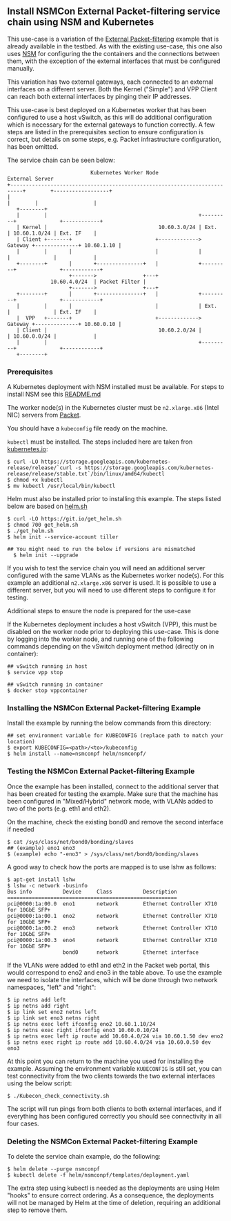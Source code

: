 ## Install NSMCon External Packet-filtering service chain using NSM and Kubernetes
This use-case is a variation of the [External Packet-filtering](https://github.com/cncf/cnf-testbed/tree/master/examples/use_case/external-packet-filtering-on-k8s-nsm-on-packet) example that is already available in the testbed. As with the existing use-case, this one also uses [NSM](https://networkservicemesh.io/) for configuring the the containers and the connections between them, with the exception of the external interfaces that must be configured manually.

This variation has two external gateways, each connected to an external interfaces on a different server. Both the Kernel ("Simple") and VPP Client can reach both external interfaces by pinging their IP addresses.

This use-case is best deployed on a Kubernetes worker that has been configured to use a host vSwitch, as this will do additional configuration which is necessary for the external gateways to function correctly. A few steps are listed in the prerequisites section to ensure configuration is correct, but details on some steps, e.g. Packet infrastructure configuration, has been omitted.

The service chain can be seen below:
```
                           Kubernetes Worker Node                                     External Server
+--------------------------------------------------------------------------+        +------------------+
|                                                                          |        |                  |
   +--------+
   |        |                                                 +---------+              +------------+
   | Kernel |                                    10.60.3.0/24 | Ext.    | 10.60.1.0/24 | Ext. IF    |
   | Client +-------+                           +-------------> Gateway +--------------+ 10.60.1.10 |
   |        |       |                           |             |         |              |            |
   +--------+       |       +---------------+   |             +---------+              +------------+
                    +------->               +---+
              10.60.4.0/24  | Packet Filter |
                    +------->               +---+
   +--------+       |       +---------------+   |             +---------+              +------------+
   |        |       |                           |             | Ext.    |              | Ext. IF    |
   |  VPP   +-------+                           +-------------> Gateway +--------------+ 10.60.0.10 |
   | Client |                                    10.60.2.0/24 |         | 10.60.0.0/24 |            |
   |        |                                                 +---------+              +------------+
   +--------+
```

### Prerequisites
A Kubernetes deployment with NSM installed must be available. For steps to install NSM see this [README.md](https://github.com/cncf/cnf-testbed/blob/wip-new-examples-structure/examples/workload-infra/nsm-k8s/README.md)

The worker node(s) in the Kubernetes cluster must be `n2.xlarge.x86` (Intel NIC) servers from [Packet](https://www.packet.com/).

You should have a `kubeconfig` file ready on the machine.

`kubectl` must be installed. The steps included here are taken fron [kubernetes.io](https://kubernetes.io/docs/tasks/tools/install-kubectl/#install-kubectl-on-linux):
```
$ curl -LO https://storage.googleapis.com/kubernetes-release/release/`curl -s https://storage.googleapis.com/kubernetes-release/release/stable.txt`/bin/linux/amd64/kubectl
$ chmod +x kubectl
$ mv kubectl /usr/local/bin/kubectl
```

Helm must also be installed prior to installing this example. The steps listed below are based on [helm.sh](https://helm.sh/docs/using_helm/#from-script)
```
$ curl -LO https://git.io/get_helm.sh
$ chmod 700 get_helm.sh
$ ./get_helm.sh
$ helm init --service-account tiller

## You might need to run the below if versions are mismatched
  $ helm init --upgrade
```

If you wish to test the service chain you will need an additional server configured with the same VLANs as the Kubernetes worker node(s). For this example an additional `n2.xlarge.x86` server is used. It is possible to use a different server, but you will need to use different steps to configure it for testing.

Additional steps to ensure the node is prepared for the use-case

If the Kubernetes deployment includes a host vSwitch (VPP), this must be disabled on the worker node prior to deploying this use-case. This is done by logging into the worker node, and running one of the following commands depending on the vSwitch deployment method (directly on in container):
```
## vSwitch running in host
$ service vpp stop

## vSwitch running in container
$ docker stop vppcontainer
```

### Installing the NSMCon External Packet-filtering Example
Install the example by running the below commands from this directory:
```
## set environment variable for KUBECONFIG (replace path to match your location)
$ export KUBECONFIG=<path>/<to>/kubeconfig
$ helm install --name=nsmconpf helm/nsmconpf/
```

### Testing the NSMCon External Packet-filtering Example
Once the example has been installed, connect to the additional server that has been created for testing the example. Make sure that the machine has been configured in "Mixed/Hybrid" network mode, with VLANs added to two of the ports (e.g. eth1 and eth2).

On the machine, check the existing bond0 and remove the second interface if needed
```
$ cat /sys/class/net/bond0/bonding/slaves
## (example) eno1 eno3
$ (example) echo "-eno3" > /sys/class/net/bond0/bonding/slaves
```

A good way to check how the ports are mapped is to use lshw as follows:
```
$ apt-get install lshw
$ lshw -c network -businfo
Bus info          Device     Class          Description
=======================================================
pci@0000:1a:00.0  eno1       network        Ethernet Controller X710 for 10GbE SFP+
pci@0000:1a:00.1  eno2       network        Ethernet Controller X710 for 10GbE SFP+
pci@0000:1a:00.2  eno3       network        Ethernet Controller X710 for 10GbE SFP+
pci@0000:1a:00.3  eno4       network        Ethernet Controller X710 for 10GbE SFP+
                  bond0      network        Ethernet interface
```

If the VLANs were added to eth1 and eth2 in the Packet web portal, this would correspond to eno2 and eno3 in the table above. To use the example we need to isolate the interfaces, which will be done through two network namespaces, "left" and "right":

```
$ ip netns add left
$ ip netns add right
$ ip link set eno2 netns left
$ ip link set eno3 netns right
$ ip netns exec left ifconfig eno2 10.60.1.10/24
$ ip netns exec right ifconfig eno3 10.60.0.10/24
$ ip netns exec left ip route add 10.60.4.0/24 via 10.60.1.50 dev eno2
$ ip netns exec right ip route add 10.60.4.0/24 via 10.60.0.50 dev eno3
```

At this point you can return to the machine you used for installing the example. Assuming the environment variable `KUBECONFIG` is still set, you can test connectivity from the two clients towards the two external interfaces using the below script:
```
$ ./Kubecon_check_connectivity.sh
```

The script will run pings from both clients to both external interfaces, and if everything has been configured correctly you should see connectivity in all four cases.

### Deleting the NSMCon External Packet-filtering Example
To delete the service chain example, do the following:

```
$ helm delete --purge nsmconpf
$ kubectl delete -f helm/nsmconpf/templates/deployment.yaml
```
The extra step using kubectl is needed as the deployments are using Helm "hooks" to ensure correct ordering. As a consequence, the deployments will not be managed by Helm at the time of deletion, requiring an additional step to remove them.

